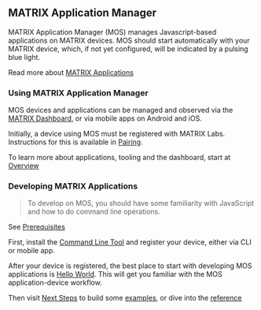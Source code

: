 ## MATRIX Application Manager

MATRIX Application Manager (MOS) manages Javascript-based applications on MATRIX devices. MOS should start automatically with your MATRIX device, which, if not yet configured, will be indicated by a pulsing blue light.

Read more about [MATRIX Applications](overview/applications.md)

### Using MATRIX Application Manager

MOS devices and applications can be managed and observed via the [MATRIX Dashboard](http://dash.matrix.one), or via mobile apps on Android and iOS. 

Initially, a device using MOS must be registered with MATRIX Labs. Instructions for this is available in [Pairing](getting-started/pairing).

To learn more about applications, tooling and the dashboard, start at [Overview](overview/index.md)

### Developing MATRIX Applications

> To develop on MOS, you should have some familiarity with JavaScript and how to do command line operations. 

See [Prerequisites](getting-started/prerequisites.md) 

First, install the [Command Line Tool](overview/cli.md) and register your device, either via CLI or mobile app.

After your device is registered, the best place to start with developing MOS applications is [Hello World](getting-started/hello-world.md). This will get you familiar with the MOS application-device workflow. 

Then visit [Next Steps](getting-started/next-steps.md) to build some [examples](examples/index.md), or dive into the [reference](reference/index.md)
